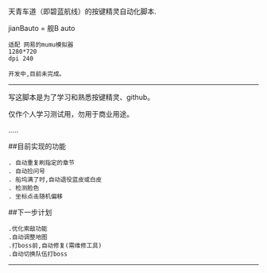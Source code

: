 # 

天青车道（即碧蓝航线）的按键精灵自动化脚本.

jianBauto = 舰B auto

    适配 网易的mumu模拟器 
    1280*720    
    dpi 240

    开发中,目前未完成。

----

写这脚本是为了学习和熟悉按键精灵、github。

仅作个人学习测试用，勿用于商业用途。

.....

##目前实现的功能

    . 自动重复刷指定的章节
    . 自动捡问号
    . 船坞满了时,自动退役蓝皮或白皮
    . 检测脸色
    . 坐标点击随机偏移

##下一步计划

    .优化索敌功能
    .自动调整地图
    .打boss前,自动修复(需维修工具)
    .自动切换队伍打boss

----
